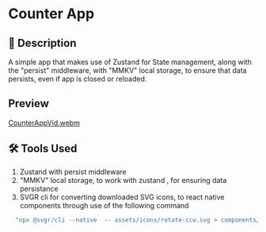 # Counter App



## 📝 Description

A simple app that makes use of Zustand for State management, along with the "persist" middleware, with "MMKV" local storage, to ensure that data persists, even if app is closed or reloaded.

## Preview
[CounterAppVid.webm](https://github.com/user-attachments/assets/34dc6399-a7ab-4714-ae6f-5f592342ec72)

## 🛠 Tools Used
1) Zustand with persist middleware
2) "MMKV" local storage, to work with zustand , for ensuring data persistance
3) SVGR cli for converting downloaded SVG icons, to react native components through use of the following command 
```bash
  "npx @svgr/cli --native  -- assets/icons/rotate-ccw.svg > components/resetIcon.js" 
```








